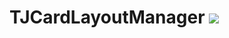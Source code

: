 # TJCardLayoutManager [![](https://jitpack.io/v/TJHello/TJCardLayoutManager.svg)](https://jitpack.io/#TJHello/TJCardLayoutManager)
